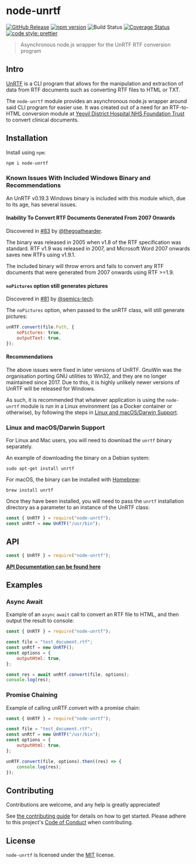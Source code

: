 # node-unrtf

[![GitHub Release](https://img.shields.io/github/release/Fdawgs/node-unrtf.svg)](https://github.com/Fdawgs/node-unrtf/releases/latest/)
[![npm version](https://img.shields.io/npm/v/node-unrtf)](https://npmjs.com/package/node-unrtf)
![Build Status](https://github.com/Fdawgs/node-unrtf/workflows/CI/badge.svg?branch=master)
[![Coverage Status](https://coveralls.io/repos/github/Fdawgs/node-unrtf/badge.svg?branch=master)](https://coveralls.io/github/Fdawgs/node-unrtf?branch=master)
[![code style: prettier](https://img.shields.io/badge/code_style-prettier-ff69b4.svg?style=flat)](https://github.com/prettier/prettier)

> Asynchronous node.js wrapper for the UnRTF RTF conversion program

## Intro

[UnRTF](https://gnu.org/software/unrtf/) is a CLI program that allows for the manipulation and extraction of data from RTF documents such as converting RTF files to HTML or TXT.

The `node-unrtf` module provides an asynchronous node.js wrapper around said CLI program for easier use.
It was created out of a need for an RTF-to-HTML conversion module at [Yeovil District Hospital NHS Foundation Trust](https://yeovilhospital.co.uk/) to convert clinical documents.

## Installation

Install using `npm`:

```bash
npm i node-unrtf
```

### Known Issues With Included Windows Binary and Recommendations

An UnRTF v0.19.3 Windows binary is included with this module which, due to its age, has several issues.

#### Inability To Convert RTF Documents Generated From 2007 Onwards

Discovered in [#83](https://github.com/Fdawgs/node-unrtf/issues/83) by [@thegoathearder](https://github.com/thegoatherder).

The binary was released in 2005 when v1.8 of the RTF specification was standard.
RTF v1.9 was released in 2007, and Microsoft Word 2007 onwards saves new RTFs using v1.9.1.

The included binary will throw errors and fails to convert any RTF documents that were generated from 2007 onwards using RTF >=1.9.

#### `noPictures` option still generates pictures

Discovered in [#81](https://github.com/Fdawgs/node-unrtf/issues/81) by [@semics-tech](https://github.com/semics-tech).

The `noPictures` option, when passed to the unRTF class, will still generate pictures:

```js
unRTF.convert(file.Path, {
	noPictures: true,
	outputText: true,
});
```

#### Recommendations

The above issues were fixed in later versions of UnRTF.
GnuWin was the organisation porting GNU utilities to Win32, and they are no longer maintained since 2017.
Due to this, it is highly unlikely newer versions of UnRTF will be released for Windows.

As such, it is recommended that whatever application is using the `node-unrtf` module is run in a Linux environment (as a Docker container or otherwise), by following the steps in [Linux and macOS/Darwin Support](#linux-and-macosdarwin-support).

### Linux and macOS/Darwin Support

For Linux and Mac users, you will need to download the `unrtf` binary separately.

An example of downloading the binary on a Debian system:

```
sudo apt-get install unrtf
```

For macOS, the binary can be installed with [Homebrew](https://brew.sh/):

```
brew install unrtf
```

Once they have been installed, you will need to pass the `unrtf` installation directory as a parameter to an instance of the UnRTF class:

```js
const { UnRTF } = require("node-unrtf");
const unRtf = new UnRTF("/usr/bin");
```

## API

```js
const { UnRTF } = require("node-unrtf");
```

[**API Documentation can be found here**](https://github.com/Fdawgs/node-unrtf/blob/master/API.md)

## Examples

### Async Await

Example of an `async` `await` call to convert an RTF file to HTML, and then output the result to console:

```js
const { UnRTF } = require("node-unrtf");

const file = "test_document.rtf";
const unRtf = new UnRTF();
const options = {
	outputHtml: true,
};

const res = await unRtf.convert(file, options);
console.log(res);
```

### Promise Chaining

Example of calling unRTF.convert with a promise chain:

```js
const { UnRTF } = require("node-unrtf");

const file = "test_document.rtf";
const unRtf = new UnRTF("/usr/bin");
const options = {
	outputHtml: true,
};

unRTF.convert(file, options).then((res) => {
	console.log(res);
});
```

## Contributing

Contributions are welcome, and any help is greatly appreciated!

See [the contributing guide](./CONTRIBUTING.md) for details on how to get started.
Please adhere to this project's [Code of Conduct](./CODE_OF_CONDUCT.md) when contributing.

## License

`node-unrtf` is licensed under the [MIT](./LICENSE) license.
